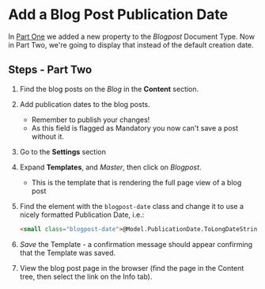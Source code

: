 # Add a Blog Post Publication Date

In [Part One](README.md) we added a new property to the *Blogpost* Document Type.
Now in Part Two, we're going to display that instead of the default creation date.

## Steps - Part Two

1. Find the blog posts on the *Blog* in the **Content** section.
2. Add publication dates to the blog posts.

    * Remember to publish your changes!
    * As this field is flagged as Mandatory you now can't save a post without it.

3. Go to the **Settings** section
4. Expand **Templates**, and *Master*, then click on *Blogpost*.

    * This is the template that is rendering the full page view of a blog post

5. Find the element with the `blogpost-date` class and change it to use a nicely formatted Publication Date, i.e.:

    ```html
    <small class="blogpost-date">@Model.PublicationDate.ToLongDateString()</small>
    ```

6. *Save* the Template - a confirmation message should appear confirming that the Template was saved.
7. View the blog post page in the browser (find the page in the Content tree, then select the link on the Info tab).
